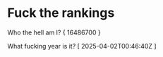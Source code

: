 # Fuck the rankings

Who the hell am I?
{ 16486700 }

What fucking year is it?
[ 2025-04-02T00:46:40Z ]
